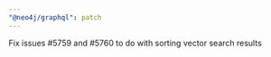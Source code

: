 ```yaml
---
"@neo4j/graphql": patch
---
```


Fix issues #5759 and #5760 to do with sorting vector search results

